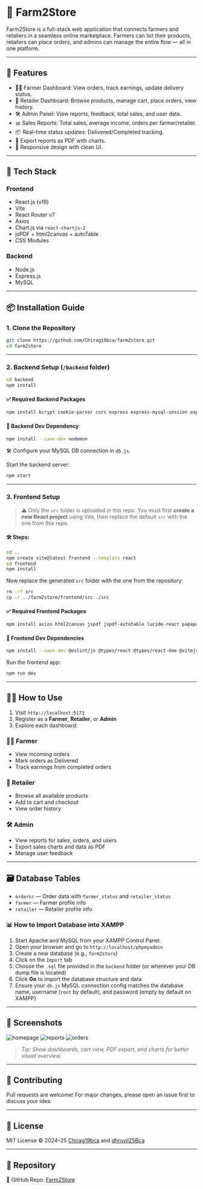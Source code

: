 # 🌾 Farm2Store

Farm2Store is a full-stack web application that connects farmers and retailers in a seamless online marketplace. Farmers can list their products, retailers can place orders, and admins can manage the entire flow — all in one platform.

---

## 🚀 Features

* 👨‍🌾 Farmer Dashboard: View orders, track earnings, update delivery status.
* 🛒 Retailer Dashboard: Browse products, manage cart, place orders, view history.
* 🛠️ Admin Panel: View reports, feedback, total sales, and user data.
* 📊 Sales Reports: Total sales, average income, orders per farmer/retailer.
* 📦 Real-time status updates: Delivered/Completed tracking.
* 🩾 Export reports as PDF with charts.
* 🎨 Responsive design with clean UI.

---

## 🧰 Tech Stack

### Frontend

* React.js (v19)
* Vite
* React Router v7
* Axios
* Chart.js via `react-chartjs-2`
* jsPDF + html2canvas + autoTable
* CSS Modules

### Backend

* Node.js
* Express.js
* MySQL

---

## 📦 Installation Guide

### 1. Clone the Repository

```bash
git clone https://github.com/Chirag19bca/farm2store.git
cd farm2store
```

---

### 2. Backend Setup (`/backend` folder)

```bash
cd backend
npm install
```

#### ✅ Required Backend Packages

```bash
npm install bcrypt cookie-parser cors express express-mysql-session express-session multer mysql nodemailer react-router-dom
```

#### 🧪 Backend Dev Dependency

```bash
npm install --save-dev nodemon
```

🛠 Configure your MySQL DB connection in `db.js`.

Start the backend server:

```bash
npm start
```

---

### 3. Frontend Setup

> ⚠️ Only the `src` folder is uploaded in this repo.
> You must first **create a new React project** using Vite, then replace the default `src` with the one from this repo.

#### 🛠 Steps:

```bash
cd ..
npm create vite@latest frontend --template react
cd frontend
npm install
```

Now replace the generated `src` folder with the one from the repository:

```bash
rm -rf src
cp -r ../farm2store/frontend/src ./src
```

#### ✅ Required Frontend Packages

```bash
npm install axios html2canvas jspdf jspdf-autotable lucide-react papaparse react react-chartjs-2 react-dom react-icons react-router-dom
```

#### 🧪 Frontend Dev Dependencies

```bash
npm install --save-dev @eslint/js @types/react @types/react-dom @vitejs/plugin-react eslint eslint-plugin-react eslint-plugin-react-hooks eslint-plugin-react-refresh globals vite
```

Run the frontend app:

```bash
npm run dev
```

---

## 🏃‍♂️ How to Use

1. Visit `http://localhost:5173`
2. Register as a **Farmer**, **Retailer**, or **Admin**
3. Explore each dashboard:

### 👨‍🌾 Farmer

* View incoming orders
* Mark orders as Delivered
* Track earnings from completed orders

### 🛒 Retailer

* Browse all available products
* Add to cart and checkout
* View order history

### 🛠️ Admin

* View reports for sales, orders, and users
* Export sales charts and data as PDF
* Manage user feedback

---

## 🗃️ Database Tables

* `ordersr` — Order data with `farmer_status` and `retailer_status`
* `farmer` — Farmer profile info
* `retailer` — Retailer profile info

### 📊 How to Import Database into XAMPP

1. Start Apache and MySQL from your XAMPP Control Panel.
2. Open your browser and go to `http://localhost/phpmyadmin`
3. Create a new database (e.g., `farm2store`)
4. Click on the `Import` tab
5. Choose the `.sql` file provided in the `backend` folder (or wherever your DB dump file is located)
6. Click **Go** to import the database structure and data
7. Ensure your `db.js` MySQL connection config matches the database name, username (`root` by default), and password (empty by default on XAMPP)

---

## 📸 Screenshots

<!-- Add UI screenshots here -->

![homepage](https://github.com/user-attachments/assets/a7bb9c11-cf0e-47db-b4d1-37757de78784)
![reports](https://github.com/user-attachments/assets/0256c5ff-a956-4822-9624-59373a014c94)
![orders](https://github.com/user-attachments/assets/fdbe93b3-6b61-453e-9921-64b972a937a9)

> *Tip: Show dashboards, cart view, PDF export, and charts for better visual overview.*

---

## 🤝 Contributing

Pull requests are welcome!
For major changes, please open an issue first to discuss your idea.

---

## 📃 License

MIT License
© 2024–25 [Chirag19bca](https://github.com/Chirag19bca) and [dhruvil25Bca](https://github.com/dhruvil25Bca)

---

## 🔗 Repository

🔗 GitHub Repo: [Farm2Store](https://github.com/Chirag19bca/farm2store.git)
